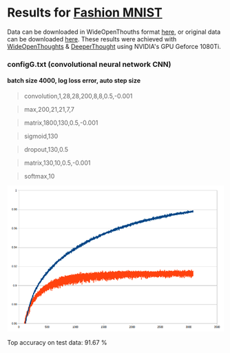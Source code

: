 # Results for [Fashion MNIST](https://github.com/zalandoresearch/fashion-mnist)

Data can be downloaded in WideOpenThouths format [here](https://www.dropbox.com/s/ra0701e5ksxcayq/fashion_mnist.zip), or original data can be downloaded [here](https://github.com/zalandoresearch/fashion-mnist/tree/master/data/fashion). These results were achieved with [WideOpenThoughts](https://github.com/pepe78/WideOpenThoughts) & [DeeperThought](https://github.com/pepe78/DeeperThought) using NVIDIA's GPU Geforce 1080Ti.

### configG.txt (convolutional neural network CNN)

#### batch size 4000, log loss error, auto step size

> convolution,1,28,28,200,8,8,0.5,-0.001

> max,200,21,21,7,7

> matrix,1800,130,0.5,-0.001

> sigmoid,130

> dropout,130,0.5

> matrix,130,10,0.5,-0.001

> softmax,10

![graphG](./pics/fashion_config_G.png)

Top accuracy on test data: 91.67 %
